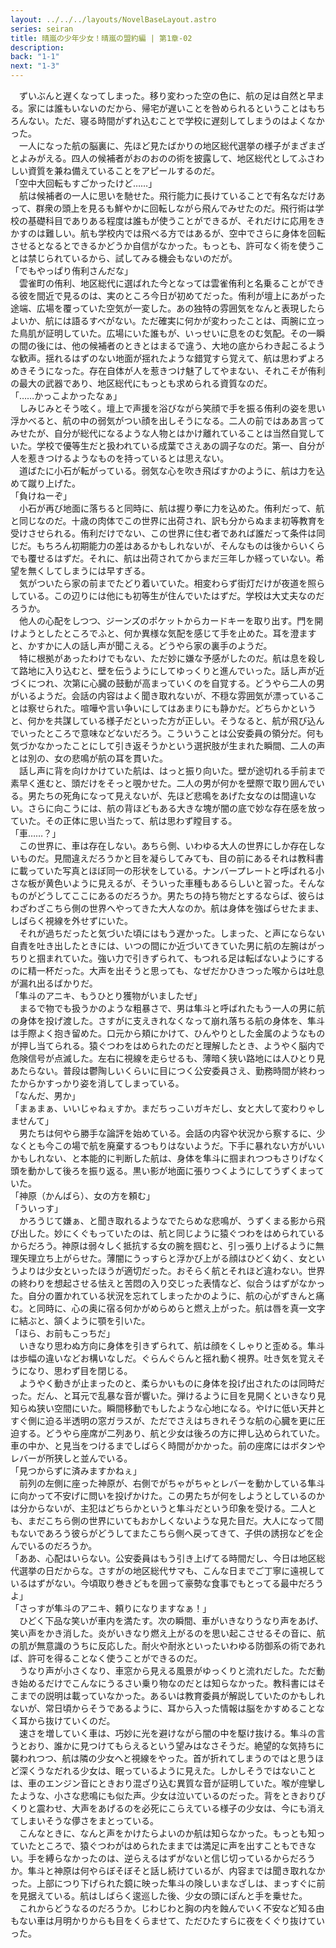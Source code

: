 ```yaml
---
layout: ../../../layouts/NovelBaseLayout.astro
series: seiran
title: 晴嵐の少年少女！晴嵐の盟約編 | 第1章-02
description: 
back: "1-1"
next: "1-3"
---
```


　ずいぶんと遅くなってしまった。移り変わった空の色に、航の足は自然と早まる。家には誰もいないのだから、帰宅が遅いことを咎められるということはもちろんない。ただ、寝る時間がずれ込むことで学校に遅刻してしまうのはよくなかった。
<br>
　一人になった航の脳裏に、先ほど見たばかりの地区総代選挙の様子がまざまざとよみがえる。四人の候補者がおのおのの術を披露して、地区総代としてふさわしい資質を兼ね備えていることをアピールするのだ。
<br>
「空中大回転もすごかったけど……」
<br>
　航は候補者の一人に思いを馳せた。飛行能力に長けていることで有名なだけあって、群衆の頭上を見るも鮮やかに回転しながら飛んでみせたのだ。飛行術は学校の基礎科目でありある程度は誰もが使うことができるが、それだけに応用をきかすのは難しい。航も学校内では飛べる方ではあるが、空中でさらに身体を回転させるとなるとできるかどうか自信がなかった。もっとも、許可なく術を使うことは禁じられているから、試してみる機会もないのだが。
<br>
「でもやっぱり侑利さんだな」
<br>
　雲雀町の侑利、地区総代に選ばれた今となっては雲雀侑利と名乗ることができる彼を間近で見るのは、実のところ今日が初めてだった。侑利が壇上にあがった途端、広場を覆っていた空気が一変した。あの独特の雰囲気をなんと表現したらよいか、航には語るすべがない。ただ確実に何かが変わったことは、両腕に立った鳥肌が証明していた。広場にいた誰もが、いっせいに息をのむ気配。その一瞬の間の後には、他の候補者のときとはまるで違う、大地の底からわき起こるような歓声。揺れるはずのない地面が揺れたような錯覚すら覚えて、航は思わずよろめきそうになった。存在自体が人を惹きつけ魅了してやまない、それこそが侑利の最大の武器であり、地区総代にもっとも求められる資質なのだ。
<br>
「……かっこよかったなぁ」
<br>
　しみじみとそう呟く。壇上で声援を浴びながら笑顔で手を振る侑利の姿を思い浮かべると、航の中の弱気がつい顔を出しそうになる。二人の前ではああ言ってみせたが、自分が総代になるような人物とはかけ離れていることは当然自覚していた。学校で優等生だと扱われている成葉でさえあの調子なのだ。第一、自分が人を惹きつけるようなものを持っているとは思えない。
<br>
　道ばたに小石が転がっている。弱気な心を吹き飛ばすかのように、航は力を込めて蹴り上げた。
<br>
「負けねーぞ」
<br>
　小石が再び地面に落ちると同時に、航は握り拳に力を込めた。侑利だって、航と同じなのだ。十歳の肉体でこの世界に出荷され、訳も分からぬまま初等教育を受けさせられる。侑利だけでない、この世界に住む者であれば誰だって条件は同じだ。もちろん初期能力の差はあるかもしれないが、そんなものは後からいくらでも覆せるはずだ。それに、航は出荷されてからまだ三年しか経っていない。希望を無くしてしまうには早すぎる。
<br>
　気がついたら家の前までたどり着いていた。相変わらず街灯だけが夜道を照らしている。この辺りには他にも初等生が住んでいたはずだ。学校は大丈夫なのだろうか。
<br>
　他人の心配をしつつ、ジーンズのポケットからカードキーを取り出す。門を開けようとしたところでふと、何か異様な気配を感じて手を止めた。耳を澄ますと、かすかに人の話し声が聞こえる。どうやら家の裏手のようだ。
<br>
　特に根拠があったわけでもない、ただ妙に嫌な予感がしたのだ。航は息を殺して路地に入り込むと、壁を伝うようにしてゆっくりと進んでいった。話し声が近づくにつれ、次第に心臓の鼓動が高まっていくのを自覚する。どうやら二人の男がいるようだ。会話の内容はよく聞き取れないが、不穏な雰囲気が漂っていることは察せられた。喧嘩や言い争いにしてはあまりにも静かだ。どちらかというと、何かを共謀している様子だといった方が正しい。そうなると、航が飛び込んでいったところで意味などないだろう。こういうことは公安委員の領分だ。何も気づかなかったことにして引き返そうかという選択肢が生まれた瞬間、二人の声とは別の、女の悲鳴が航の耳を貫いた。
<br>
　話し声に背を向けかけていた航は、はっと振り向いた。壁が途切れる手前まで素早く進むと、頭だけをそっと覗かせた。二人の男が何かを壁際で取り囲んでいる。男たちの死角になって見えないが、先ほど悲鳴をあげた女なのは間違いない。さらに向こうには、航の背ほどもある大きな塊が闇の底で妙な存在感を放っていた。その正体に思い当たって、航は思わず瞠目する。
<br>
「車……？」
<br>
　この世界に、車は存在しない。あちら側、いわゆる大人の世界にしか存在しないものだ。見間違えだろうかと目を凝らしてみても、目の前にあるそれは教科書に載っていた写真とほぼ同一の形状をしている。ナンバープレートと呼ばれる小さな板が黄色いように見えるが、そういった車種もあるらしいと習った。そんなものがどうしてここにあるのだろうか。男たちの持ち物だとするならば、彼らはわざわざこちら側の世界へやってきた大人なのか。航は身体を強ばらせたまま、しばらく視線を外せずにいた。
<br>
　それが過ちだったと気づいた頃にはもう遅かった。しまった、と声にならない自責を吐き出したときには、いつの間にか近づいてきていた男に航の左腕はがっちりと掴まれていた。強い力で引きずられて、もつれる足は転ばないようにするのに精一杯だった。大声を出そうと思っても、なぜだかひきつった喉からは吐息が漏れ出るばかりだ。
<br>
「隼斗のアニキ、もうひとり獲物がいましたぜ」
<br>
　まるで物でも扱うかのような粗暴さで、男は隼斗と呼ばれたもう一人の男に航の身体を投げ渡した。さすがに支えきれなくなって崩れ落ちる航の身体を、隼斗は手際よく抱き留めた。口元から頬にかけて、ひんやりとした金属のようなものが押し当てられる。猿ぐつわをはめられたのだと理解したとき、ようやく脳内で危険信号が点滅した。左右に視線を走らせるも、薄暗く狭い路地には人ひとり見あたらない。普段は鬱陶しいくらいに目につく公安委員さえ、勤務時間が終わったからかすっかり姿を消してしまっている。
<br>
「なんだ、男か」
<br>
「まぁまぁ、いいじゃねぇすか。まだちっこいガキだし、女と大して変わりゃしませんて」
<br>
　男たちは何やら勝手な論評を始めている。会話の内容や状況から察するに、少なくとも今この場で航を廃棄するつもりはないようだ。下手に暴れない方がいいかもしれない、と本能的に判断した航は、身体を隼斗に掴まれつつもさりげなく頭を動かして後ろを振り返る。黒い影が地面に張りつくようにしてうずくまっていた。
<br>
「神原（かんばら）、女の方を頼む」
<br>
「ういっす」
<br>
　かろうじて嫌ぁ、と聞き取れるようなでたらめな悲鳴が、うずくまる影から飛び出した。妙にくぐもっていたのは、航と同じように猿ぐつわをはめられているからだろう。神原は弱々しく抵抗する女の腕を掴むと、引っ張り上げるように無理矢理立ち上がらせた。薄闇にうっすらと浮かび上がる顔はひどく幼く、女というよりは少女といったほうが適切だった。おそらく航とそれほど違わない。世界の終わりを想起させる怯えと苦悶の入り交じった表情など、似合うはずがなかった。自分の置かれている状況を忘れてしまったかのように、航の心がずきんと痛む。と同時に、心の奥に宿る何かがめらめらと燃え上がった。航は唇を真一文字に結ぶと、頷くように顎を引いた。
<br>
「ほら、お前もこっちだ」
<br>
　いきなり思わぬ方向に身体を引きずられて、航は顔をくしゃりと歪める。隼斗は歩幅の違いなどお構いなしだ。ぐらんぐらんと揺れ動く視界。吐き気を覚えそうになり、思わず目を閉じる。
<br>
　ようやく動きが止まったのと、柔らかいものに身体を投げ出されたのは同時だった。だん、と耳元で乱暴な音が響いた。弾けるように目を見開くといきなり見知らぬ狭い空間にいた。瞬間移動でもしたような心地になる。やけに低い天井とすぐ側に迫る半透明の窓ガラスが、ただでさえはちきれそうな航の心臓を更に圧迫する。どうやら座席が二列あり、航と少女は後ろの方に押し込められていた。車の中か、と見当をつけるまでしばらく時間がかかった。前の座席にはボタンやレバーが所狭しと並んでいる。
<br>
「見つからずに済みますかねぇ」
<br>
　前列の左側に座った神原が、右側でがちゃがちゃとレバーを動かしている隼斗に向かって不安げに問いを投げかけた。この男たちが何をしようとしているのかは分からないが、主犯はどちらかというと隼斗だという印象を受ける。二人とも、まだこちら側の世界にいてもおかしくないような見た目だ。大人になって間もないであろう彼らがどうしてまたこちら側へ戻ってきて、子供の誘拐などを企んでいるのだろうか。
<br>
「ああ、心配はいらない。公安委員はもう引き上げてる時間だし、今日は地区総代選挙の日だからな。さすがの地区総代サマも、こんな日までご丁寧に遠視しているはずがない。今頃取り巻きどもを囲って豪勢な食事でもとってる最中だろうよ」
<br>
「さっすが隼斗のアニキ、頼りになりますなぁ！」
<br>
　ひどく下品な笑いが車内を満たす。次の瞬間、車がいきなりうなり声をあげ、笑い声をかき消した。炎がいきなり燃え上がるのを思い起こさせるその音に、航の肌が無意識のうちに反応した。耐火や耐氷といったいわゆる防御系の術であれば、許可を得ることなく使うことができるのだ。
<br>
　うなり声が小さくなり、車窓から見える風景がゆっくりと流れだした。ただ動き始めるだけでこんなにうるさい乗り物なのだとは知らなかった。教科書にはそこまでの説明は載っていなかった。あるいは教育委員が解説していたのかもしれないが、常日頃からそうであるように、耳から入った情報は脳をかすめることなく耳から抜けていくのだ。
<br>
　速さを増していく車は、巧妙に光を避けながら闇の中を駆け抜ける。隼斗の言うとおり、誰かに見つけてもらえるという望みはなさそうだ。絶望的な気持ちに襲われつつ、航は隣の少女へと視線をやった。首が折れてしまうのではと思うほど深くうなだれる少女は、眠っているように見えた。しかしそうではないことは、車のエンジン音にときおり混ざり込む異質な音が証明していた。喉が痙攣したような、小さな悲鳴にも似た声。少女は泣いているのだった。背をときおりぴくりと震わせ、大声をあげるのを必死にこらえている様子の少女は、今にも消えてしまいそうな儚さをまとっている。
<br>
　こんなときに、なんと声をかけたらよいのか航は知らなかった。もっとも知っていたところで、猿ぐつわがはめられたままでは満足に声を出すこともできない。手を縛らなかったのは、逆らえるはずがないと信じ切っているからだろうか。隼斗と神原は何やらぼそぼそと話し続けているが、内容までは聞き取れなかった。上部につり下げられた鏡に映った隼斗の険しいまなざしは、まっすぐに前を見据えている。航はしばらく逡巡した後、少女の頭にぽんと手を乗せた。
<br>
　これからどうなるのだろうか。じわじわと胸の内を蝕んでいく不安など知る由もない車は月明かりからも目をくらませて、ただひたすらに夜をくぐり抜けていった。